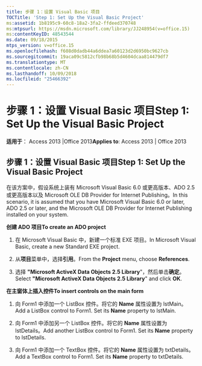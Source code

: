 ```yaml
---
title: 步骤 1：设置 Visual Basic 项目
TOCTitle: 'Step 1: Set Up the Visual Basic Project'
ms:assetid: 1b8195c9-60c8-18a2-3fa2-ffdeed370748
ms:mtpsurl: https://msdn.microsoft.com/library/JJ248954(v=office.15)
ms:contentKeyID: 48543544
ms.date: 09/18/2015
mtps_version: v=office.15
ms.openlocfilehash: f608d0dadb44a6ddea7a60123d2d6950bc9627cb
ms.sourcegitcommit: 19aca09c5812cfb98b68b5d4604dcaa814479df7
ms.translationtype: MT
ms.contentlocale: zh-CN
ms.lasthandoff: 10/09/2018
ms.locfileid: "25466392"
---
```

# <a name="step-1-set-up-the-visual-basic-project"></a><span data-ttu-id="5d13d-102">步骤 1：设置 Visual Basic 项目</span><span class="sxs-lookup"><span data-stu-id="5d13d-102">Step 1: Set Up the Visual Basic Project</span></span>


<span data-ttu-id="5d13d-103">**适用于**： Access 2013 |Office 2013</span><span class="sxs-lookup"><span data-stu-id="5d13d-103">**Applies to**: Access 2013 | Office 2013</span></span>

## <a name="step-1-set-up-the-visual-basic-project"></a><span data-ttu-id="5d13d-104">步骤 1：设置 Visual Basic 项目</span><span class="sxs-lookup"><span data-stu-id="5d13d-104">Step 1: Set Up the Visual Basic Project</span></span>

<span data-ttu-id="5d13d-105">在该方案中，假设系统上装有 Microsoft Visual Basic 6.0 或更高版本、ADO 2.5 或更高版本以及 Microsoft OLE DB Provider for Internet Publishing。</span><span class="sxs-lookup"><span data-stu-id="5d13d-105">In this scenario, it is assumed that you have Microsoft Visual Basic 6.0 or later, ADO 2.5 or later, and the Microsoft OLE DB Provider for Internet Publishing installed on your system.</span></span>

<span data-ttu-id="5d13d-106">**创建 ADO 项目**</span><span class="sxs-lookup"><span data-stu-id="5d13d-106">**To create an ADO project**</span></span>

1.  <span data-ttu-id="5d13d-107">在 Microsoft Visual Basic 中，新建一个标准 EXE 项目。</span><span class="sxs-lookup"><span data-stu-id="5d13d-107">In Microsoft Visual Basic, create a new Standard EXE project.</span></span>

2.  <span data-ttu-id="5d13d-108">从**项目**菜单中，选择**引用**。</span><span class="sxs-lookup"><span data-stu-id="5d13d-108">From the **Project** menu, choose **References**.</span></span>

3.  <span data-ttu-id="5d13d-109">选择 **"Microsoft ActiveX Data Objects 2.5 Library**"，然后单击**确定**。</span><span class="sxs-lookup"><span data-stu-id="5d13d-109">Select **"Microsoft ActiveX Data Objects 2.5 Library**" and click **OK**.</span></span>

<span data-ttu-id="5d13d-110">**在主窗体上插入控件**</span><span class="sxs-lookup"><span data-stu-id="5d13d-110">**To insert controls on the main form**</span></span>

1.  <span data-ttu-id="5d13d-p101">向 Form1 中添加一个 ListBox 控件。将它的 **Name** 属性设置为 lstMain。</span><span class="sxs-lookup"><span data-stu-id="5d13d-p101">Add a ListBox control to Form1. Set its **Name** property to lstMain.</span></span>

2.  <span data-ttu-id="5d13d-p102">向 Form1 中添加另一个 ListBox 控件。将它的 **Name** 属性设置为 lstDetails。</span><span class="sxs-lookup"><span data-stu-id="5d13d-p102">Add another ListBox control to Form1. Set its **Name** property to lstDetails.</span></span>

3.  <span data-ttu-id="5d13d-p103">向 Form1 中添加一个 TextBox 控件。将它的 **Name** 属性设置为 txtDetails。</span><span class="sxs-lookup"><span data-stu-id="5d13d-p103">Add a TextBox control to Form1. Set its **Name** property to txtDetails.</span></span>

